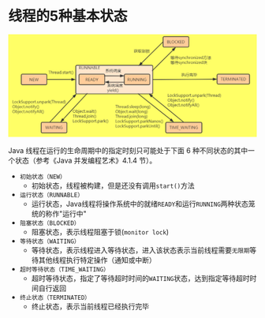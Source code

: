 # 线程的5种基本状态
![THREAD](THREAD.png)

Java 线程在运行的生命周期中的指定时刻只可能处于下面 6 种不同状态的其中一个状态（参考《Java 并发编程艺术》4.1.4 节）。
* `初始状态（NEW）`
   * 初始状态，线程被构建，但是还没有调用`start()`方法
* `运行状态（RUNNABLE）`
   * 运行状态，Java线程将操作系统中的就绪`READY`和运行`RUNNING`两种状态笼统的称作"运行中"
* `阻塞状态（BLOCKED）`
  * 阻塞状态，表示线程阻塞于锁(`monitor lock`)
* `等待状态（WAITING）`
   * 等待状态，表示线程进入等待状态，进入该状态表示当前线程需要`无限期`等待其他线程执行特定操作（通知或中断）
* `超时等待状态（TIME_WAITING）`
    * 超时等待状态，指定了等待超时时间的`WAITING`状态，达到指定等待超时时间自行返回
* `终止状态（TERMINATED）`
    * 终止状态，表示当前线程已经执行完毕
